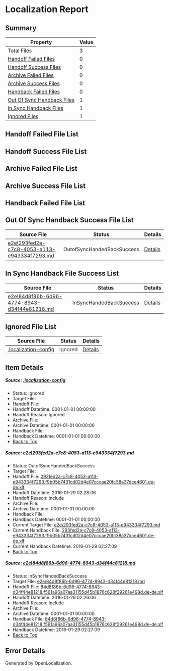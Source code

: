 # <a name='report-top'></a> Localization Report

## Summary
 Property | Value 
 -------- | ----- 
 Total Files | 3
[ Handoff Failed Files ](#handoff-failed-list)| 0
[ Handoff Success Files ](#handoff-success-list)| 0
[ Archive Failed Files ](#archive-failed-list)| 0
[ Archive Success Files ](#archive-success-list)| 0
[ Handback Failed Files ](#handback-failed-list)| 0
[ Out Of Sync Handback Files ](#outofsync-handback-success-list)| 1
[ In Sync Handback Files ](#insync-handback-success-list)| 1
[ Ignored Files ](#ignored-list)| 1

## <a name='handoff-failed-list'></a> Handoff Failed File List

## <a name='handoff-success-list'></a> Handoff Success File List

## <a name='archive-failed-list'></a> Archive Failed File List

## <a name='archive-success-list'></a> Archive Success File List

## <a name='handback-failed-list'></a> Handback Failed File List

## <a name='outofsync-handback-success-list'></a> Out Of Sync Handback Success File List
 Source File | Status | Details 
 ----------- | ------ | ------- 
 [e2e\293fed2a-c7c8-4053-a113-e943334f7293.md](https://github.com/OpenLocalizationTest/oltest/blob/0ef3c3ce433d13899b51f71b3b05b817cf912f60/e2e/293fed2a-c7c8-4053-a113-e943334f7293.md) | OutofSyncHandedBackSuccess | [Details](#3d447a94be77307d29d824f9c7937fe5bcc6c03a1)

## <a name='insync-handback-success-list'></a> In Sync Handback File Success List
 Source File | Status | Details 
 ----------- | ------ | ------- 
 [e2e\84d8f86b-6d96-4774-8943-d34f44e81218.md](https://github.com/OpenLocalizationTest/oltest/blob/b8e71c2fac9378f9f2df186b4ecb8b7d97892a91/e2e/84d8f86b-6d96-4774-8943-d34f44e81218.md) | InSyncHandedBackSuccess | [Details](#700e05b35e2bb9adb3ef0635f8899dd4c884ae0a2)

## <a name='ignored-list'></a> Ignored File List
 Source File | Status | Details 
 ----------- | ------ | ------- 
 [.localization-config](https://github.com/OpenLocalizationTest/oltest/blob/0ef3c3ce433d13899b51f71b3b05b817cf912f60/.localization-config) | Ignored | [Details](#e4725be8631cbe979bbe0fa8b97cd75f1fd41d4d0)

## Item Details
##### <a name='e4725be8631cbe979bbe0fa8b97cd75f1fd41d4d0'></a> Source: [.localization-config](https://github.com/OpenLocalizationTest/oltest/blob/0ef3c3ce433d13899b51f71b3b05b817cf912f60/.localization-config)
* Status: Ignored
* Target File: 
* Handoff File: 
* Handoff Datetime: 0001-01-01 00:00:00
* Handoff Reason: Ignored
* Archive File: 
* Archive Datetime: 0001-01-01 00:00:00
* Handback File: 
* Handback Datetime: 0001-01-01 00:00:00
* [Back to Top](#report-top)

##### <a name='3d447a94be77307d29d824f9c7937fe5bcc6c03a1'></a> Source: [e2e\293fed2a-c7c8-4053-a113-e943334f7293.md](https://github.com/OpenLocalizationTest/oltest/blob/0ef3c3ce433d13899b51f71b3b05b817cf912f60/e2e/293fed2a-c7c8-4053-a113-e943334f7293.md)
* Status: OutofSyncHandedBackSuccess
* Target File: 
* Handoff File: [293fed2a-c7c8-4053-a113-e943334f7293.f9b05b7431cd02d4e07cccae20fc38a37dce4601.de-de.xlf](https://github.com/OpenLocalizationTestOrg/olhandoff/blob/d73085ed794c712dc8dfd533620a9761fa132a56/ol-handoff/OpenLocalizationTestOrg/oltest.de-de/tianzh/293fed2a-c7c8-4053-a113-e943334f7293.f9b05b7431cd02d4e07cccae20fc38a37dce4601.de-de.xlf)
* Handoff Datetime: 2016-01-29 02:28:06
* Handoff Reason: Include
* Archive File: 
* Archive Datetime: 0001-01-01 00:00:00
* Handback File: 
* Handback Datetime: 0001-01-01 00:00:00
* Current Target File: [e2e\293fed2a-c7c8-4053-a113-e943334f7293.md](https://github.com/OpenLocalizationTestOrg/oltest.de-de/blob/7d670df721abde5d21f323a8bfb76b88e1bad85a/e2e/293fed2a-c7c8-4053-a113-e943334f7293.md)
* Current Handback File: [293fed2a-c7c8-4053-a113-e943334f7293.f9b05b7431cd02d4e07cccae20fc38a37dce4601.de-de.xlf](https://github.com/OpenLocalizationTestOrg/olhandback/blob/4e3e4c618beccd02af21eb259f656d6ca7c0e974/ol-handback/OpenLocalizationTestOrg/oltest.de-de/tianzh/293fed2a-c7c8-4053-a113-e943334f7293.f9b05b7431cd02d4e07cccae20fc38a37dce4601.de-de.xlf)
* Current Handback Datetime: 2016-01-29 02:27:09
* [Back to Top](#report-top)

##### <a name='700e05b35e2bb9adb3ef0635f8899dd4c884ae0a2'></a> Source: [e2e\84d8f86b-6d96-4774-8943-d34f44e81218.md](https://github.com/OpenLocalizationTest/oltest/blob/b8e71c2fac9378f9f2df186b4ecb8b7d97892a91/e2e/84d8f86b-6d96-4774-8943-d34f44e81218.md)
* Status: InSyncHandedBackSuccess
* Target File: [e2e\84d8f86b-6d96-4774-8943-d34f44e81218.md](https://github.com/OpenLocalizationTestOrg/oltest.de-de/blob/7d670df721abde5d21f323a8bfb76b88e1bad85a/e2e/84d8f86b-6d96-4774-8943-d34f44e81218.md)
* Handoff File: [84d8f86b-6d96-4774-8943-d34f44e81218.f561a96a07aa31155d45b1876c628f29261e498d.de-de.xlf](https://github.com/OpenLocalizationTestOrg/olhandoff/blob/b93e7566905c2dda0da701e96e89c4aea82f66ce/ol-handoff/OpenLocalizationTestOrg/oltest.de-de/tianzh/84d8f86b-6d96-4774-8943-d34f44e81218.f561a96a07aa31155d45b1876c628f29261e498d.de-de.xlf)
* Handoff Datetime: 2016-01-29 02:26:06
* Handoff Reason: Include
* Archive File: 
* Archive Datetime: 0001-01-01 00:00:00
* Handback File: [84d8f86b-6d96-4774-8943-d34f44e81218.f561a96a07aa31155d45b1876c628f29261e498d.de-de.xlf](https://github.com/OpenLocalizationTestOrg/olhandback/blob/4e3e4c618beccd02af21eb259f656d6ca7c0e974/ol-handback/OpenLocalizationTestOrg/oltest.de-de/tianzh/84d8f86b-6d96-4774-8943-d34f44e81218.f561a96a07aa31155d45b1876c628f29261e498d.de-de.xlf)
* Handback Datetime: 2016-01-29 02:27:09
* [Back to Top](#report-top)


## Error Details

Generated by OpenLocalization.
